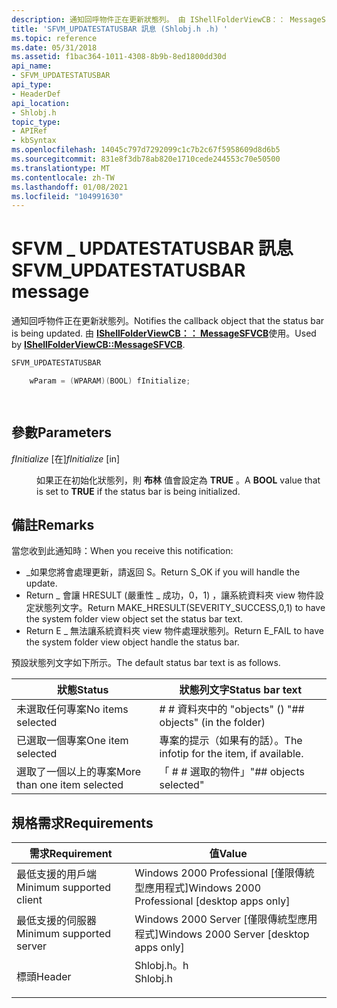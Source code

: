 ```yaml
---
description: 通知回呼物件正在更新狀態列。 由 IShellFolderViewCB：： MessageSFVCB 使用。
title: 'SFVM_UPDATESTATUSBAR 訊息 (Shlobj.h .h) '
ms.topic: reference
ms.date: 05/31/2018
ms.assetid: f1bac364-1011-4308-8b9b-8ed1800dd30d
api_name:
- SFVM_UPDATESTATUSBAR
api_type:
- HeaderDef
api_location:
- Shlobj.h
topic_type:
- APIRef
- kbSyntax
ms.openlocfilehash: 14045c797d7292099c1c7b2c67f5958609d8d6b5
ms.sourcegitcommit: 831e8f3db78ab820e1710cede244553c70e50500
ms.translationtype: MT
ms.contentlocale: zh-TW
ms.lasthandoff: 01/08/2021
ms.locfileid: "104991630"
---
```

# <a name="sfvm_updatestatusbar-message"></a><span data-ttu-id="35735-104">SFVM \_ UPDATESTATUSBAR 訊息</span><span class="sxs-lookup"><span data-stu-id="35735-104">SFVM\_UPDATESTATUSBAR message</span></span>

<span data-ttu-id="35735-105">通知回呼物件正在更新狀態列。</span><span class="sxs-lookup"><span data-stu-id="35735-105">Notifies the callback object that the status bar is being updated.</span></span> <span data-ttu-id="35735-106">由 [**IShellFolderViewCB：： MessageSFVCB**](/windows/win32/api/shlobj_core/nf-shlobj_core-ishellfolderviewcb-messagesfvcb)使用。</span><span class="sxs-lookup"><span data-stu-id="35735-106">Used by [**IShellFolderViewCB::MessageSFVCB**](/windows/win32/api/shlobj_core/nf-shlobj_core-ishellfolderviewcb-messagesfvcb).</span></span>


```C++
SFVM_UPDATESTATUSBAR 

    wParam = (WPARAM)(BOOL) fInitialize;

            
```



## <a name="parameters"></a><span data-ttu-id="35735-107">參數</span><span class="sxs-lookup"><span data-stu-id="35735-107">Parameters</span></span>

<dl> <dt>

<span data-ttu-id="35735-108">*fInitialize* \[在\]</span><span class="sxs-lookup"><span data-stu-id="35735-108">*fInitialize* \[in\]</span></span>
</dt> <dd>

<span data-ttu-id="35735-109">如果正在初始化狀態列，則 **布林** 值會設定為 **TRUE** 。</span><span class="sxs-lookup"><span data-stu-id="35735-109">A **BOOL** value that is set to **TRUE** if the status bar is being initialized.</span></span>

</dd> </dl>

## <a name="remarks"></a><span data-ttu-id="35735-110">備註</span><span class="sxs-lookup"><span data-stu-id="35735-110">Remarks</span></span>

<span data-ttu-id="35735-111">當您收到此通知時：</span><span class="sxs-lookup"><span data-stu-id="35735-111">When you receive this notification:</span></span>

-   <span data-ttu-id="35735-112">\_如果您將會處理更新，請返回 S。</span><span class="sxs-lookup"><span data-stu-id="35735-112">Return S\_OK if you will handle the update.</span></span>
-   <span data-ttu-id="35735-113">Return \_ 會讓 HRESULT (嚴重性 \_ 成功，0，1) ，讓系統資料夾 view 物件設定狀態列文字。</span><span class="sxs-lookup"><span data-stu-id="35735-113">Return MAKE\_HRESULT(SEVERITY\_SUCCESS,0,1) to have the system folder view object set the status bar text.</span></span>
-   <span data-ttu-id="35735-114">Return E \_ 無法讓系統資料夾 view 物件處理狀態列。</span><span class="sxs-lookup"><span data-stu-id="35735-114">Return E\_FAIL to have the system folder view object handle the status bar.</span></span>

<span data-ttu-id="35735-115">預設狀態列文字如下所示。</span><span class="sxs-lookup"><span data-stu-id="35735-115">The default status bar text is as follows.</span></span>



| <span data-ttu-id="35735-116">狀態</span><span class="sxs-lookup"><span data-stu-id="35735-116">Status</span></span>                      | <span data-ttu-id="35735-117">狀態列文字</span><span class="sxs-lookup"><span data-stu-id="35735-117">Status bar text</span></span>                         |
|-----------------------------|-----------------------------------------|
| <span data-ttu-id="35735-118">未選取任何專案</span><span class="sxs-lookup"><span data-stu-id="35735-118">No items selected</span></span>           | <span data-ttu-id="35735-119">\# \# 資料夾中的 "objects" () </span><span class="sxs-lookup"><span data-stu-id="35735-119">"\#\# objects" (in the folder)</span></span>          |
| <span data-ttu-id="35735-120">已選取一個專案</span><span class="sxs-lookup"><span data-stu-id="35735-120">One item selected</span></span>           | <span data-ttu-id="35735-121">專案的提示（如果有的話）。</span><span class="sxs-lookup"><span data-stu-id="35735-121">The infotip for the item, if available.</span></span> |
| <span data-ttu-id="35735-122">選取了一個以上的專案</span><span class="sxs-lookup"><span data-stu-id="35735-122">More than one item selected</span></span> | <span data-ttu-id="35735-123">「 \# \# 選取的物件」</span><span class="sxs-lookup"><span data-stu-id="35735-123">"\#\# objects selected"</span></span>                 |



 

## <a name="requirements"></a><span data-ttu-id="35735-124">規格需求</span><span class="sxs-lookup"><span data-stu-id="35735-124">Requirements</span></span>



| <span data-ttu-id="35735-125">需求</span><span class="sxs-lookup"><span data-stu-id="35735-125">Requirement</span></span> | <span data-ttu-id="35735-126">值</span><span class="sxs-lookup"><span data-stu-id="35735-126">Value</span></span> |
|-------------------------------------|-------------------------------------------------------------------------------------|
| <span data-ttu-id="35735-127">最低支援的用戶端</span><span class="sxs-lookup"><span data-stu-id="35735-127">Minimum supported client</span></span><br/> | <span data-ttu-id="35735-128">Windows 2000 Professional \[僅限傳統型應用程式\]</span><span class="sxs-lookup"><span data-stu-id="35735-128">Windows 2000 Professional \[desktop apps only\]</span></span><br/>                          |
| <span data-ttu-id="35735-129">最低支援的伺服器</span><span class="sxs-lookup"><span data-stu-id="35735-129">Minimum supported server</span></span><br/> | <span data-ttu-id="35735-130">Windows 2000 Server \[僅限傳統型應用程式\]</span><span class="sxs-lookup"><span data-stu-id="35735-130">Windows 2000 Server \[desktop apps only\]</span></span><br/>                                |
| <span data-ttu-id="35735-131">標頭</span><span class="sxs-lookup"><span data-stu-id="35735-131">Header</span></span><br/>                   | <dl> <span data-ttu-id="35735-132"><dt>Shlobj.h。h</dt></span><span class="sxs-lookup"><span data-stu-id="35735-132"><dt>Shlobj.h</dt></span></span> </dl> |



 

 
